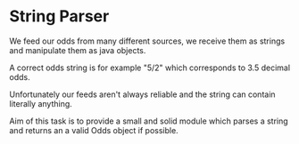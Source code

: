 # String Parser
	 
We feed our odds from many different sources, we receive them as strings and manipulate them as java objects.

A correct odds string is for example "5/2" which corresponds to 3.5 decimal odds.

Unfortunately our feeds aren't always reliable and the string can contain literally anything.

Aim of this task is to provide a small and solid module which parses a string and returns an a valid Odds object if possible.

